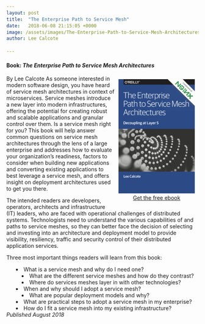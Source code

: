 ```yaml
---
layout: post
title:  "The Enterprise Path to Service Mesh"
date:   2018-06-08 21:15:05 +0000
image: /assets/images/The-Enterprise-Path-to-Service-Mesh-Architectures.gif
author: Lee Calcote

---
```

<h4> Book: <i>The Enterprise Path to Service Mesh Architectures</i></h4>
By Lee Calcote

<div class="row" style="float:right;padding:10px;text-align:center;">
<a href="/assets/images/The-Enterprise-Path-to-Service-Mesh-Architectures.png"><img src="/assets/images/The-Enterprise-Path-to-Service-Mesh-Architectures-200x300.png" alt="" width="200" height="300" /></a><br />
  <a id="home" class="waves-effect waves-dark btn white-text darken-2 l5-light-blue z-depth-4" href="https://www.nginx.com/resources/library/the-enterprise-path-to-service-mesh-architectures?utm_source=calcote">Get the free ebook</a>
</div>As someone interested in modern software design, you have heard of service mesh architectures in context of microservices. Service meshes introduce a new layer into modern infrastructures, offering the potential for creating robust and scalable applications and granular control over them. Is a service mesh right for you? This book will help answer common questions on service mesh architectures through the lens of a large enterprise and addresses how to evaluate your organization’s readiness, factors to consider when building new applications and converting existing applications to best leverage a service mesh, and offers insight on deployment architectures used to get you there. 

The intended readers are developers, operators, architects and infrastructure (IT) leaders, who are faced with operational challenges of distributed systems. Technologists need to understand the various capabilities of and paths to service meshes, so they can better face the decision of selecting and investing into an architecture and deployment model to provide visibility, resiliency, traffic and security control of their distributed application services.

Three most important things readers will learn from this book:

<div style="margin-left:25px">
  <li> What is a service mesh and why do I need one? </li>
    <li style="margin-left:15px"> What are the different service meshes and how do they contrast?</li>
    <li style="margin-left:15px"> Where do services meshes layer in with other technologies?</li>
  <li>When and why should I adopt a service mesh?</li>
    <li style="margin-left:15px">What are popular deployment models and why?</li>
  <li> What are practical steps to adopt a service mesh in my enterprise?</li>
  <li> How do I fit a service mesh into my existing infrastructure?</li>
</div>
<i>Published August 2018</i>


